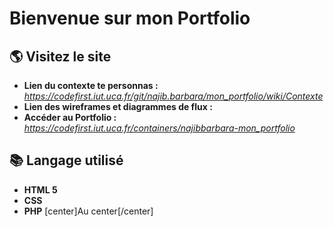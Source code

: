 # Bienvenue sur mon Portfolio

## 🌎 Visitez le site
* **Lien du contexte te personnas :**  _https://codefirst.iut.uca.fr/git/najib.barbara/mon_portfolio/wiki/Contexte_
* **Lien des wireframes et diagrammes de flux :**  
* **Accéder au Portfolio :** _https://codefirst.iut.uca.fr/containers/najibbarbara-mon_portfolio_ 
## 📚 Langage utilisé 
* **HTML 5** 
* **CSS**
* **PHP**
[center]Au center[/center]